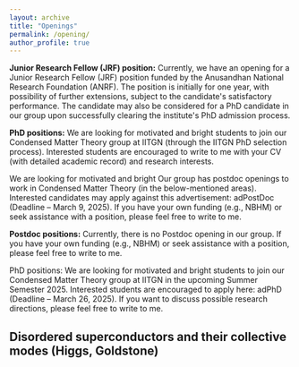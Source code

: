 ```yaml
---
layout: archive
title: "Openings"
permalink: /opening/
author_profile: true
---
```


**Junior Research Fellow (JRF) position:** Currently, we have an opening for a Junior Research Fellow (JRF) position funded by the Anusandhan National Research Foundation (ANRF). The position is initially for one year, with possibility of further extensions, subject to the candidate's satisfactory performance. The candidate may also be considered for a PhD candidate in our group upon successfully clearing the institute's PhD admission process.

**PhD positions:** We are looking for motivated and bright students to join our Condensed Matter Theory group at IITGN (through the IITGN PhD selection process). Interested students are encouraged to write to me with your CV (with detailed academic record) and research interests.

We are looking for motivated and bright Our group has postdoc openings to work in Condensed Matter Theory (in the below-mentioned areas). Interested candidates may apply against this advertisement: adPostDoc (Deadline – March 9, 2025).
If you have your own funding (e.g., NBHM) or seek assistance with a position, please feel free to write to me.

**Postdoc positions:** Currently, there is no Postdoc opening in our group. If you have your own funding (e.g., NBHM) or seek assistance with a position, please feel free to write to me.

PhD positions: We are looking for motivated and bright students to join our Condensed Matter Theory group at IITGN in the upcoming Summer Semester 2025. Interested students are encouraged to apply here: adPhD (Deadline – March 26, 2025). If you want to discuss possible research directions, please feel free to write to me.
## Disordered superconductors and their collective modes (Higgs, Goldstone)
